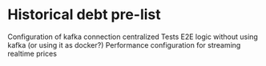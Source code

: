 # Historical debt pre-list

Configuration of kafka connection centralized
Tests E2E logic without using kafka  (or using it as docker?)
Performance configuration for streaming realtime prices

